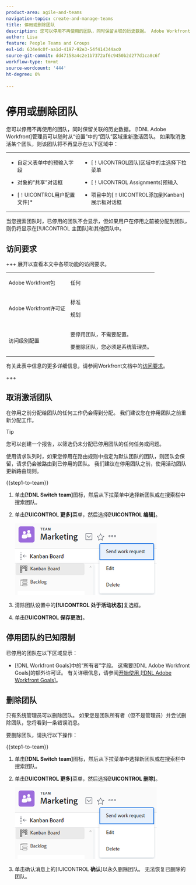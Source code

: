 ```yaml
---
product-area: agile-and-teams
navigation-topic: create-and-manage-teams
title: 停用或删除团队
description: 您可以停用不再使用的团队，同时保留关联的历史数据。 Adobe Workfront管理员可以随时从“设置”的团队区域重新激活团队。
author: Lisa
feature: People Teams and Groups
exl-id: 634e4c0f-aa1d-4197-92e3-54f414344ac0
source-git-commit: dd47158a4c2e1b7372af6c9450b2d277d1ca8c6f
workflow-type: tm+mt
source-wordcount: '444'
ht-degree: 0%

---
```


# 停用或删除团队

您可以停用不再使用的团队，同时保留关联的历史数据。 [!DNL Adobe Workfront]管理员可以随时从“设置”中的“团队”区域重新激活团队。 如果取消激活某个团队，则该团队将不再显示在以下区域中：

<table style="table-layout:auto"> 
 <col> 
 <col> 
 <tbody> 
  <tr> 
   <td> 
    <ul> 
     <li> <p>自定义表单中的预输入字段</p> </li> 
    </ul> 
    <ul> 
     <li> <p>对象的“共享”对话框</p> </li> 
     <li> <p>[！UICONTROL用户配置文件]*</p> </li> 
    </ul> </td> 
   <td> 
    <ul> 
     <li> <p>[！UICONTROL团队]区域中的主选择下拉菜单</p> </li> 
     <li> <p>[！UICONTROL Assignments]预输入</p> </li> 
     <li> <p>项目中的[！UICONTROL添加到Kanban]展示板对话框</p> </li> 
    </ul> </td> 
  </tr> 
 </tbody> 
</table>

当您搜索团队时，已停用的团队不会显示，但如果用户在停用之前被分配到团队，则仍将显示在[!UICONTROL 主团队]和其他团队中。

## 访问要求

+++ 展开以查看本文中各项功能的访问要求。

<table style="table-layout:auto"> 
 <col> 
 <col> 
 <tbody> 
  <tr data-mc-conditions=""> 
   <td role="rowheader"> <p>Adobe Workfront包</p> </td> 
   <td>任何</td> 
  </tr> 
  <tr> 
   <td role="rowheader">Adobe Workfront许可证</td> 
   <td>
   <p>标准</p>
   <p>规划</p></td>
  </tr> 
  <tr>
   <td>访问级别配置</td>
   <td><p>要停用团队，不需要配置。</p>
   <p>要删除团队，您必须是系统管理员。</p></td>
  </tr>
 </tbody> 
</table>

有关此表中信息的更多详细信息，请参阅Workfront文档中的[访问要求](/help/quicksilver/administration-and-setup/add-users/access-levels-and-object-permissions/access-level-requirements-in-documentation.md)。

+++

## 取消激活团队

在停用之前分配给团队的任何工作仍会得到分配。 我们建议您在停用团队之前重新分配工作。

>[!TIP]
>
>您可以创建一个报告，以筛选仍未分配已停用团队的任何任务或问题。

使用请求队列时，如果您停用在路由规则中指定为默认团队的团队，则团队会保留，请求仍会被路由到已停用的团队。 我们建议在停用团队之前，使用活动团队更新路由规则。

{{step1-to-team}}

1. 单击&#x200B;**[!DNL Switch team]**&#x200B;图标，然后从下拉菜单中选择新团队或在搜索栏中搜索团队。
1. 单击&#x200B;**[!UICONTROL 更多]**&#x200B;菜单，然后选择&#x200B;**[!UICONTROL 编辑]**。

   ![](assets/edit-team-settings.png)

1. 清除团队设置中的&#x200B;**[!UICONTROL 处于活动状态]**&#x200B;复选框。
1. 单击&#x200B;**[!UICONTROL 保存更改]**。

## 停用团队的已知限制

已停用的团队在以下区域显示：

* [!DNL Workfront Goals]中的“所有者”字段。 这需要[!DNL Adobe Workfront Goals]的额外许可证。 有关详细信息，请参阅[开始使用 [!DNL Adobe Workfront Goals]](../../workfront-goals/goal-management/getting-started-with-wf-goals.md)。

## 删除团队

只有系统管理员可以删除团队。 如果您是团队所有者（但不是管理员）并尝试删除团队，您将看到一条错误消息。

要删除团队，请执行以下操作：

{{step1-to-team}}

1. 单击&#x200B;**[!DNL Switch team]**&#x200B;图标，然后从下拉菜单中选择新团队或在搜索栏中搜索团队。
1. 单击&#x200B;**[!UICONTROL 更多]**&#x200B;菜单，然后选择&#x200B;**[!UICONTROL 删除]**。

   ![](assets/edit-team-settings.png)

1. 单击确认消息上的&#x200B;[!UICONTROL **确认**]&#x200B;以永久删除团队。 无法恢复已删除的团队。
